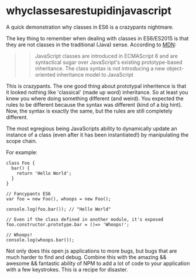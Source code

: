 # whyclassesarestupidinjavascript

A quick demonstration why classes in ES6 is a crazypants nightmare.

The key thing to remember when dealing with classes in ES6/ES2015 is that they are 
not classes in the traditional (Java) sense. According to [MDN](https://developer.mozilla.org/en-US/docs/Web/JavaScript/Reference/Classes):

>>JavaScript classes are introduced in ECMAScript 6 
and are syntactical sugar over JavaScript's existing 
prototype-based inheritance. The class syntax is not 
introducing a new object-oriented inheritance model 
to JavaScript



This is crazypants. The one good thing about prototypal inheritence is that it
looked nothing like 'classical' (made up word) inheritance. So at least
you knew you where doing something different (and weird). You expected the rules
to be different because the syntax was different (kind of a big hint). Now,
the syntax is exactly the same, but the rules are still completely different.

The most egregious being JavaScripts ability to dynamically update an
instance of a class (even after it has been instantiated!) by manipulating the scope chain.

For example:

````
class Foo {
  bar() {
    return 'Hello World';
  }
}

// Fancypants ES6
var foo = new Foo(), whoops = new Foo();

console.log(foo.bar()); // "Hello World"

// Even if the class defined in another module, it's exposed
foo.constructor.prototype.bar = ()=> 'Whoops!';

// Whoops!
console.log(whoops.bar());
````

Not only does this open js applications to more bugs, but bugs that are much harder to find and debug. Combine this with the amazing && awesome && fantastic ability of NPM to add a lot of code to your application with a few keystrokes. This is a recipe for disaster.
